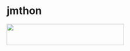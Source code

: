 # jmthon

<p align="left"><a href="https://heroku.com/deploy?template=https://github.com/bd992/mus"> <img src="https://img.shields.io/badge/Deploy%20To%20Heroku-purple?style=for-the-badge&logo=heroku" width="320" height="58.45"/></a></p>
